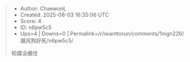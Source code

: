 > - Author: ChaewonL
> - Created: 2025-08-03 16:35:06 UTC
> - Score: 4
> - ID: n6pw5c5
> - Ups=4 | Downs=0 | Permalink=/r/iwanttorun/comments/1mgn226/跟风狗好死/n6pw5c5/
>
> 轮媒没绷住
